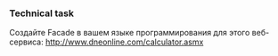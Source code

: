 ### Technical task
Создайте Facade в вашем языке программирования для этого веб-сервиса: http://www.dneonline.com/calculator.asmx 